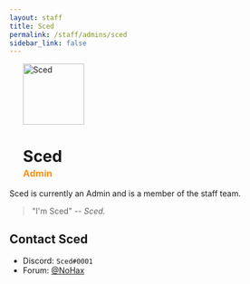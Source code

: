 ```yaml
---
layout: staff
title: Sced
permalink: /staff/admins/sced
sidebar_link: false
---
```


<ul>
<img class="Staff-feature" src="https://crafatar.com/renders/body/81bb56c4c5ba46678bfbd6fa30d82ee5?&amp;overlay" alt="Sced" width="108">

<h1>Sced</h1>
<h3 style="margin-top: -1rem;"><span style="color: #f7941d">Admin</span></h3>
</ul>
Sced is currently an Admin and is a member of the staff team. 

> "I'm Sced" *-- Sced.*

## Contact Sced
* Discord: `Sced#0001`
* Forum: <a href="https://forum.unraveledmc.com/u/nohax" target="_blank">@NoHax</a>
